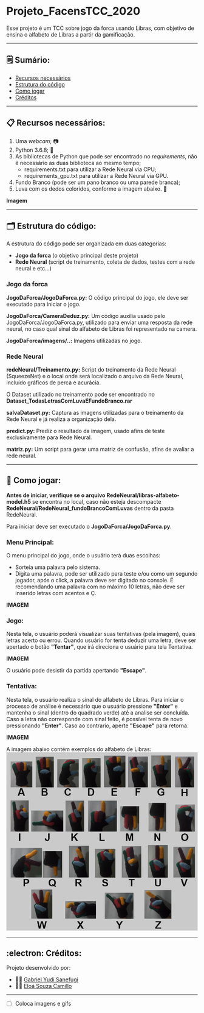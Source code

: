 # Projeto_FacensTCC_2020
Esse projeto é um TCC sobre jogo da forca usando Libras, com objetivo de ensina o alfabeto de Libras a partir da gamificação.

---------

## :spiral_notepad: Sumário:
- [Recursos necessários](https://github.com/MrYudi/Projeto_FacensTCC_2020/blob/master/README.md#clipboard-recursos-necess%C3%A1rios)
- [Estrutura do código](https://github.com/MrYudi/Projeto_FacensTCC_2020/blob/master/README.md#card_index_dividers-estrutura-do-c%C3%B3digo)
- [Como jogar](https://github.com/MrYudi/Projeto_FacensTCC_2020/blob/master/README.md#thinking-como-jogar)
- [Créditos](https://github.com/MrYudi/Projeto_FacensTCC_2020/blob/master/README.md#electron-cr%C3%A9ditos)

-----------------------------------

## :clipboard: Recursos necessários:
 1. Uma *webcam*; :camera:
 2. Python 3.6.8; :snake:
 3. As bibliotecas de Python que pode ser encontrado no *requirements*, não é necessário as duas biblioteca ao mesmo tempo;
    - requirements.txt para utilizar a Rede Neural via CPU;
    - requirements_gpu.txt para utilizar a Rede Neural via GPU.
 4. Fundo Branco (pode ser um pano branco ou uma parede branca);
 5. Luva com os dedos coloridos, conforme a imagem abaixo. :gloves:
 
 **Imagem**
 
-----------------------------------

## :card_index_dividers: Estrutura do código:
A estrutura do código pode ser organizada em duas categorias:
 - **Jogo da forca** (o objetivo principal deste projeto)
 - **Rede Neural** (script de treinamento, coleta de dados, testes com a rede neural e etc...)

### Jogo da forca
**JogoDaForca/JogoDaForca.py:** O código principal do jogo, ele deve ser executado para iniciar o jogo.

**JogoDaForca/CameraDeduz.py:** Um código auxilia usado pelo JogoDaForca/JogoDaForca.py, utilizado para enviar uma resposta da rede neural, no caso qual sinal do alfabeto de Libras foi representado na camera. 

**JogoDaForca/imagens/..:** Imagens utilizadas no jogo.

### Rede Neural

**redeNeural/Treinamento.py:** Script do treinamento da Rede Neural (SqueezeNet) e o local onde será localizado o arquivo da Rede Neural, incluído gráficos de perca e acurácia.

O Dataset utilizado no treinamento pode ser encontrado no **Dataset_TodasLetrasComLuvaEFundoBranco.rar**

**salvaDataset.py:** Captura as imagens utilizadas para o treinamento da Rede Neural e já realiza a organização dela.

**predict.py:** Prediz o resultado da imagem, usado afins de teste exclusivamente para Rede Neural.

**matriz.py:** Um script para gerar uma matriz de confusão, afins de avaliar a rede neural.

-----------------------------------

## :thinking: Como jogar:
**Antes de iniciar, verifique se o arquivo RedeNeural/libras-alfabeto-model.h5** se encontra no local, caso não esteja descompacte **RedeNeural/RedeNeural_fundoBrancoComLuvas** dentro da pasta RedeNeural.

Para iniciar deve ser executado o **JogoDaForca/JogoDaForca.py**.

### Menu Principal:
O menu principal do jogo, onde o usuário terá duas escolhas:
- Sorteia uma palavra pelo sistema. 
- Digita uma palavra, pode ser utilizado para teste e/ou como um segundo jogador, após o click, a palavra deve ser digitado no console. É recomendando uma palavra com no máximo 10 letras, não deve ser inserido letras com acentos e Ç.

**IMAGEM**

### Jogo: 
Nesta tela, o usuário poderá visualizar suas tentativas (pela imagem), quais letras acerto ou errou. Quando usuário for tenta deduzir uma letra, deve ser apertado o botão **"Tentar"**, que irá direciona o usuário para tela Tentativa.

**IMAGEM**

O usuário pode desistir da partida apertando **"Escape"**.

### Tentativa:
Nesta tela, o usuário realiza o sinal do alfabeto de Libras. Para iniciar o processo de análise é necessário que o usuário pressione **"Enter"** e mantenha o sinal (dentro do quadrado verde) até a analise ser concluída. Caso a letra não corresponde com sinal feito, é possível tenta de novo pressionando **"Enter"**. Caso ao contrario, aperte **"Escape"** para retorna.

**IMAGEM**

A imagem abaixo contém exemplos do alfabeto de Libras:
![](TabelaAlfabetoLibras.png)

--------------

## :electron: Créditos: 
Projeto desenvolvido por:
- :man_technologist: [Gabriel Yudi Sanefugi](https://github.com/MrYudi) 
- :woman_technologist: [Eloá Souza Camillo](https://github.com/EloaCamillo)

--------------
- [ ] Coloca imagens e gifs